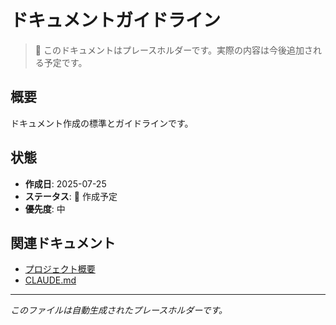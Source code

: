 # ドキュメントガイドライン

> 📝 このドキュメントはプレースホルダーです。実際の内容は今後追加される予定です。

## 概要

ドキュメント作成の標準とガイドラインです。

## 状態

- **作成日**: 2025-07-25
- **ステータス**: 🚧 作成予定
- **優先度**: 中

## 関連ドキュメント

- [プロジェクト概要](../../README.md)
- [CLAUDE.md](../../CLAUDE.md)

---
*このファイルは自動生成されたプレースホルダーです。*
